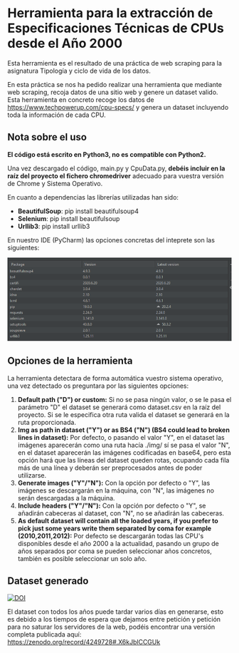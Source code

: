 # Herramienta para la extracción de Especificaciones Técnicas de CPUs desde el Año 2000

Esta herramienta es el resultado de una práctica de web scraping para la asignatura Tipología y ciclo de vida de los datos.

En esta práctica se nos ha pedido realizar una herramienta que mediante web scraping, recoja datos de una sitio web y genere un dataset valido. Esta herramienta en concreto recoge los datos de https://www.techpowerup.com/cpu-specs/ y genera un dataset incluyendo toda la información de cada CPU.

## Nota sobre el uso
**El código está escrito en Python3, no es compatible con Python2.**

Una vez descargado el código, main.py y CpuData.py, **debéis incluir en la raíz del proyecto el fichero chromedriver** adecuado para vuestra versión de Chrome y Sistema Operativo.

En cuanto a dependencias las librerías utilizadas han sido:

* **BeautifulSoup**: pip install beautifulsoup4
* **Selenium**: pip install beautifulsoup
* **Urllib3**: pip install urllib3

En nuestro IDE (PyCharm) las opciones concretas del inteprete son las siguientes:

![Settings](Settings.png)


## Opciones de la herramienta
La herramienta detectara de forma automática vuestro sistema operativo, una vez detectado os preguntara por las siguientes opciones:

1. **Default path ("D") or custom:** Si no se pasa ningún valor, o se le pasa el parámetro "D" el dataset se generará como dataset.csv en la raíz del proyecto. Si se le especifica otra ruta valida el dataset se generará en la ruta proporcionada.
2. **Img as path in dataset ("Y") or as BS4 ("N") (BS4 could lead to broken lines in dataset):** Por defecto, o pasando el valor "Y", en el dataset las imágenes aparecerán como una ruta hacía ./img/ sí se pasa el valor "N", en el dataset aparecerán las imágenes codificadas en base64, pero esta opción hará que las líneas del dataset queden rotas, ocupando cada fila más de una línea y deberán ser preprocesados antes de poder utilizarse.
3. **Generate images ("Y"/"N"):** Con la opción por defecto o "Y", las imágenes se descargarán en la máquina, con "N", las imágenes no serán descargadas a la máquina.
4. **Include headers ("Y"/"N"):** Con la opción por defecto o "Y", se añadirán cabeceras al dataset, con "N", no se añadirán las cabeceras.
5. **As default dataset will contain all the loaded years, if you prefer to pick just some years write them separated by coma for example (2010,2011,2012):** Por defecto se descargarán todas las CPU's disponibles desde el año 2000 a la actualidad, pasando un grupo de años separados por coma se pueden seleccionar años concretos, también es posible seleccionar un solo año.

## Dataset generado
[![DOI](https://zenodo.org/badge/DOI/10.5281/zenodo.4249728.svg)](https://doi.org/10.5281/zenodo.4249728)

El dataset con todos los años puede tardar varios días en generarse, esto es debido a los tiempos de espera que dejamos entre petición y petición para no saturar los servidores de la web, podéis encontrar una versión completa publicada aquí: https://zenodo.org/record/4249728#.X6kJblCCGUk